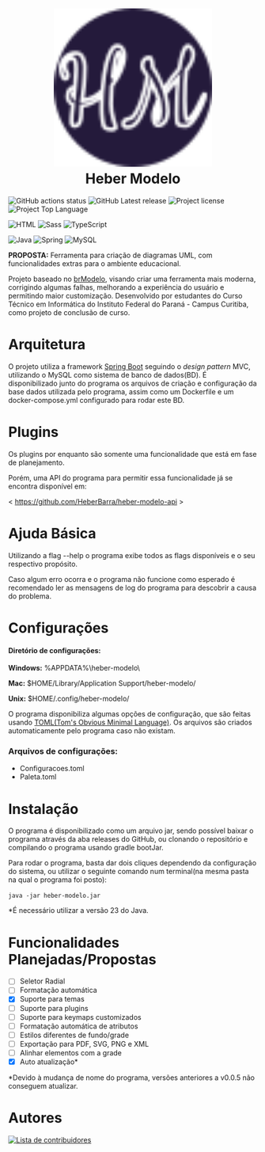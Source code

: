 <h1 style="text-align: center" align="center">
    <img src="logo.svg" style="width: 20rem" alt="logo do projeto"><br/>
    Heber Modelo
</h1>

![GitHub actions status](https://img.shields.io/github/actions/workflow/status/HeberBarra/heber-modelo/ci.yml?branch=main&logo=github&label=Build)
![GitHub Latest release](https://img.shields.io/github/v/release/HeberBarra/heber-modelo?logo=github&label=Release)
![Project license](https://img.shields.io/github/license/HeberBarra/heber-modelo?logo=github&label=License)
![Project Top Language](https://img.shields.io/github/languages/top/HeberBarra/heber-modelo?logo=openjdk&label=Java)

![HTML](https://img.shields.io/badge/HTML5-E34F26?style=for-the-badge&logo=html5&logoColor=white)
![Sass](https://img.shields.io/badge/Scss-CC6699?style=for-the-badge&logo=sass&logoColor=white)
![TypeScript](https://img.shields.io/badge/TypeScript-007ACC.svg?style=for-the-badge&logo=TypeScript&logoColor=white)

![Java](https://img.shields.io/badge/Java-ED8B00.svg?style=for-the-badge&logo=openjdk&logoColor=white)
![Spring](https://img.shields.io/badge/spring-6DB33F.svg?style=for-the-badge&logo=spring&logoColor=white)
![MySQL](https://img.shields.io/badge/mysql-4479A1.svg?style=for-the-badge&logo=mysql&logoColor=white)

<b>PROPOSTA:</b> Ferramenta para criação de diagramas UML, com funcionalidades extras para o ambiente educacional.

Projeto baseado no [brModelo](https://github.com/chcandido/brModelo), visando criar uma ferramenta mais moderna,
corrigindo algumas falhas, melhorando a experiência do usuário e permitindo maior customização.
Desenvolvido por estudantes do Curso Técnico em Informática do Instituto Federal do Paraná - Campus Curitiba, como
projeto de conclusão de curso.

# Arquitetura

O projeto utiliza a framework [Spring Boot](https://spring.io/projects/spring-boot) seguindo o _design pattern_ MVC,
utilizando o MySQL como sistema de banco de dados(BD). É disponibilizado junto do programa os arquivos de criação e
configuração da base dados utilizada pelo programa, assim como um Dockerfile e um docker-compose.yml configurado
para rodar este BD.

# Plugins

Os plugins por enquanto são somente uma funcionalidade que está em fase de planejamento.

Porém, uma API do programa para permitir essa funcionalidade já se encontra disponível em:

&lt; https://github.com/HeberBarra/heber-modelo-api &gt;

# Ajuda Básica

Utilizando a flag --help o programa exibe todos as flags disponíveis e o seu respectivo propósito.

Caso algum erro ocorra e o programa não funcione como esperado é recomendado ler as mensagens de log do programa
para descobrir a causa do problema.

# Configurações

#### Diretório de configurações:

**Windows:** %APPDATA%\\heber-modelo\\

**Mac:** $HOME/Library/Application Support/heber-modelo/

**Unix:** $HOME/.config/heber-modelo/

O programa disponibiliza algumas opções de configuração, que são feitas
usando [TOML(Tom's Obvious Minimal Language)](https://toml.io/en/). Os arquivos são criados automaticamente pelo
programa caso não existam.

### Arquivos de configurações:

* Configuracoes.toml
* Paleta.toml

# Instalação

O programa é disponibilizado como um arquivo jar, sendo possível baixar o programa através da aba releases do GitHub, ou
clonando o repositório e compilando o programa usando gradle bootJar.

Para rodar o programa, basta dar dois cliques dependendo da configuração do sistema, ou utilizar o seguinte comando
num terminal(na mesma pasta na qual o programa foi posto):

```java -jar heber-modelo.jar```

*É necessário utilizar a versão 23 do Java.

# Funcionalidades Planejadas/Propostas

- [ ] Seletor Radial
- [ ] Formatação automática
- [x] Suporte para temas
- [ ] Suporte para plugins
- [ ] Suporte para keymaps customizados
- [ ] Formatação automática de atributos
- [ ] Estilos diferentes de fundo/grade
- [ ] Exportação para PDF, SVG, PNG e XML
- [ ] Alinhar elementos com a grade
- [x] Auto atualização*

\*Devido à mudança de nome do programa, versões anteriores a v0.0.5 não conseguem atualizar.

# Autores

<a href="https://github.com/HeberBarra/heber-modelo/graphs/contributors">
    <img src="https://contributors-img.web.app/image?repo=HeberBarra/heber-modelo&max=500" alt="Lista de contribuidores" width="40%"
</a>
